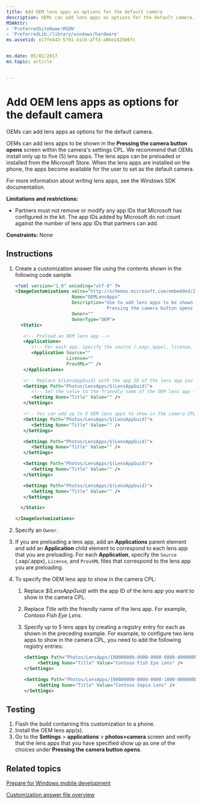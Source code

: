 ```yaml
---
title: Add OEM lens apps as options for the default camera
description: OEMs can add lens apps as options for the default camera.
MSHAttr:
- 'PreferredSiteName:MSDN'
- 'PreferredLib:/library/windows/hardware'
ms.assetid: e17fe443-5791-41cb-affd-a06e142986fc


ms.date: 05/02/2017
ms.topic: article


---
```

# Add OEM lens apps as options for the default camera

OEMs can add lens apps as options for the default camera.

OEMs can add lens apps to be shown in the **Pressing the camera button opens** screen within the camera's settings CPL. We recommend that OEMs install only up to five (5) lens apps. The lens apps can be preloaded or installed from the Microsoft Store. When the lens apps are installed on the phone, the apps become available for the user to set as the default camera.

For more information about writing lens apps, see the Windows SDK documentation.

**Limitations and restrictions:**

* Partners must not remove or modify any app IDs that Microsoft has configured in the kit. The app IDs added by Microsoft do not count against the number of lens app IDs that partners can add.

<a href="" id="constraints---none"></a>**Constraints:** None

## Instructions

1. Create a customization answer file using the contents shown in the following code sample.

   ```XML
   <?xml version="1.0" encoding="utf-8" ?>
   <ImageCustomizations xmlns="http://schemas.microsoft.com/embedded/2004/10/ImageUpdate"
                        Name="OEMLensApps"
                        Description="Use to add lens apps to be shown in the Settings > applications > photos+camera >
                                     Pressing the camera button opens screen."
                        Owner=""
                        OwnerType="OEM">
     <Static>

      <!-- Preload an OEM lens app -->
      <Applications>
         <!-- For each app, specify the source (.xap/.appx), license, and ProvXML files. -->
         <Application Source=""
                      License=""
                      ProvXML="" />
      </Applications>

      <!-- Replace $(LensAppGuid) with the app ID of the lens app you want to show in the camera CPL -->
      <Settings Path="Photos/LensApps/$(LensAppGuid)">
         <!-- Set the value to the friendly name of the OEM lens app -->
         <Setting Name="Title" Value="" />
      </Settings>  

      <!-- You can add up to 5 OEM lens apps to show in the camera CPL -->
      <Settings Path="Photos/LensApps/$(LensAppGuid)">
         <Setting Name="Title" Value="" />
      </Settings> 

      <Settings Path="Photos/LensApps/$(LensAppGuid)">
         <Setting Name="Title" Value="" />
      </Settings> 

      <Settings Path="Photos/LensApps/$(LensAppGuid)">
         <Setting Name="Title" Value="" />
      </Settings>

      <Settings Path="Photos/LensApps/$(LensAppGuid)">
         <Setting Name="Title" Value="" />
      </Settings>

     </Static>

   </ImageCustomizations>
   ```

1. Specify an `Owner`.
1. If you are preloading a lens app, add an **Applications** parent element and add an **Application** child element to correspond to each lens app that you are preloading. For each **Application**, specify the `Source` (.xap/.appx), `License`, and `ProvXML` files that correspond to the lens app you are preloading.
1. To specify the OEM lens app to show in the camera CPL:

   1. Replace *$(LensAppGuid)* with the app ID of the lens app you want to show in the camera CPL.
   1. Replace *Title* with the friendly name of the lens app. For example, *Contoso Fish Eye Lens*.
   1. Specify up to 5 lens apps by creating a registry entry for each as shown in the preceding example. For example, to configure two lens apps to show in the camera CPL, you need to add the following registry entries:

      ```XML
      <Settings Path="Photos/LensApps/{00000000-0000-0000-0000-000000000000}">
           <Setting Name="Title" Value="Contoso Fish Eye Lens" />
      </Settings>

      <Settings Path="Photos/LensApps/{00000000-0000-0000-1000-000000000000}">
           <Setting Name="Title" Value="Contoso Sepia Lens" />
      </Settings>
      ```

## Testing

1. Flash the build containing this customization to a phone.
1. Install the OEM lens app(s).
1. Go to the **Settings** &gt; **applications** &gt; **photos+camera** screen and verify that the lens apps that you have specified show up as one of the choices under **Pressing the camera button opens**.

## Related topics

[Prepare for Windows mobile development](https://docs.microsoft.com/en-us/windows-hardware/manufacture/mobile/preparing-for-windows-mobile-development)

[Customization answer file overview](https://docs.microsoft.com/en-us/windows-hardware/customize/mobile/mcsf/customization-answer-file)

